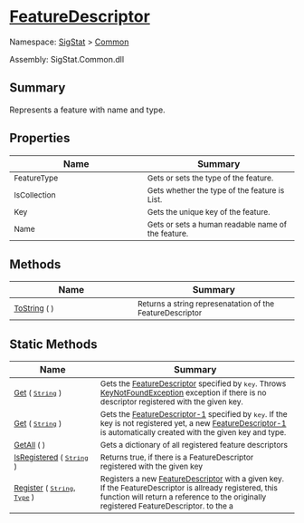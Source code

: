 # [FeatureDescriptor](./FeatureDescriptor.md)

Namespace: [SigStat]() > [Common](./README.md)

Assembly: SigStat.Common.dll

## Summary
Represents a feature with name and type.

## Properties

| Name<div><a href="#"><img width=400></a></div> | Summary<div><a href="#"><img width=475></a></div> | 
| --- | --- | 
| <sub>FeatureType</sub> | <sub>Gets or sets the type of the feature.</sub> | 
| <sub>IsCollection</sub> | <sub>Gets whether the type of the feature is List.</sub> | 
| <sub>Key</sub> | <sub>Gets the unique key of the feature.</sub> | 
| <sub>Name</sub> | <sub>Gets or sets a human readable name of the feature.</sub> | 


## Methods

| Name<div><a href="#"><img width=400></a></div> | Summary<div><a href="#"><img width=475></a></div> | 
| --- | --- | 
| <sub>[ToString](./Methods/FeatureDescriptor--ToString.md) (  )</sub> | <sub>Returns a string represenatation of the FeatureDescriptor</sub> | 


## Static Methods

| Name<div><a href="#"><img width=400></a></div> | Summary<div><a href="#"><img width=475></a></div> | 
| --- | --- | 
| <sub>[Get](./Methods/FeatureDescriptor--Get.md) ( [`String`](https://docs.microsoft.com/en-us/dotnet/api/System.String) )</sub> | <sub>Gets the [FeatureDescriptor](../../docs/mdSigStat/Common/FeatureDescriptor.md) specified by `key`.  Throws [KeyNotFoundException](https://docs.microsoft.com/en-us/dotnet/api/System.Collections.Generic.KeyNotFoundException-1) exception if there is no descriptor registered with the given key.</sub> | 
| <sub>[Get](./Methods/FeatureDescriptor--Get.md) ( [`String`](https://docs.microsoft.com/en-us/dotnet/api/System.String) )</sub> | <sub>Gets the [FeatureDescriptor-1](../../docs/mdSigStat/Common/FeatureDescriptor-1.md) specified by `key`.  If the key is not registered yet, a new [FeatureDescriptor-1](../../docs/mdSigStat/Common/FeatureDescriptor-1.md) is automatically created with the given key and type.</sub> | 
| <sub>[GetAll](./Methods/FeatureDescriptor--GetAll.md) (  )</sub> | <sub>Gets a dictionary of all registered feature descriptors</sub> | 
| <sub>[IsRegistered](./Methods/FeatureDescriptor--IsRegistered.md) ( [`String`](https://docs.microsoft.com/en-us/dotnet/api/System.String) )</sub> | <sub>Returns true, if there is a FeatureDescriptor registered with the given key</sub> | 
| <sub>[Register](./Methods/FeatureDescriptor--Register.md) ( [`String`](https://docs.microsoft.com/en-us/dotnet/api/System.String), [`Type`](https://docs.microsoft.com/en-us/dotnet/api/System.Type) )</sub> | <sub>Registers a new [FeatureDescriptor](../../docs/mdSigStat/Common/FeatureDescriptor.md) with a given key.  If the FeatureDescriptor is allready registered, this function will  return a reference to the originally registered FeatureDescriptor.  to the a</sub> | 


